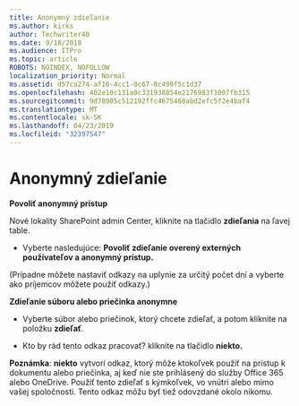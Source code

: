 ```yaml
---
title: Anonymný zdieľanie
ms.author: kirks
author: Techwriter40
ms.date: 9/18/2018
ms.audience: ITPro
ms.topic: article
ROBOTS: NOINDEX, NOFOLLOW
localization_priority: Normal
ms.assetid: d57ca274-af16-4cc1-8c67-8c499f5c1d37
ms.openlocfilehash: 402e10c131a0c331938854e2176983f1007fb315
ms.sourcegitcommit: 9d78905c512192ffc4675468abd2efc5f2e4baf4
ms.translationtype: MT
ms.contentlocale: sk-SK
ms.lasthandoff: 04/23/2019
ms.locfileid: "32397547"
---
```

# <a name="anonymous-sharing"></a>Anonymný zdieľanie

 **Povoliť anonymný prístup**
  
Nové lokality SharePoint admin Center, kliknite na tlačidlo **zdieľania** na ľavej table. 
  
- Vyberte nasledujúce: **Povoliť zdieľanie overený externých používateľov a anonymný prístup.**
  
(Prípadne môžete nastaviť odkazy na uplynie za určitý počet dní a vyberte ako príjemcov môžete použiť odkazy.)
    
 **Zdieľanie súboru alebo priečinka anonymne**
  
- Vyberte súbor alebo priečinok, ktorý chcete zdieľať, a potom kliknite na položku **zdieľať**. 
    
- Kto by rád tento odkaz pracovať? kliknite na tlačidlo **niekto.**
  
 **Poznámka**: **niekto** vytvorí odkaz, ktorý môže ktokoľvek použiť na prístup k dokumentu alebo priečinka, aj keď nie ste prihlásený do služby Office 365 alebo OneDrive. Použiť tento zdieľať s kýmkoľvek, vo vnútri alebo mimo vašej spoločnosti. Tento odkaz môžu byť tiež odovzdané okolo nikomu. 
    

